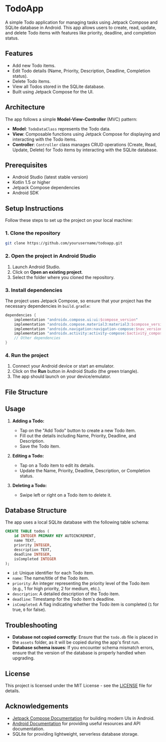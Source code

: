 # TodoApp

A simple Todo application for managing tasks using Jetpack Compose and SQLite database in Android. This app allows users to create, read, update, and delete Todo items with features like priority, deadline, and completion status.

## Features

- Add new Todo items.
- Edit Todo details (Name, Priority, Description, Deadline, Completion status).
- Delete Todo items.
- View all Todos stored in the SQLite database.
- Built using Jetpack Compose for the UI.

## Architecture

The app follows a simple **Model-View-Controller** (MVC) pattern:

- **Model**: `TodoDataClass` represents the Todo data.
- **View**: Composable functions using Jetpack Compose for displaying and interacting with the Todo items.
- **Controller**: `Controller` class manages CRUD operations (Create, Read, Update, Delete) for Todo items by interacting with the SQLite database.

## Prerequisites

- Android Studio (latest stable version)
- Kotlin 1.5 or higher
- Jetpack Compose dependencies
- Android SDK

## Setup Instructions

Follow these steps to set up the project on your local machine:

### 1. Clone the repository
```bash
git clone https://github.com/yourusername/todoapp.git
```

### 2. Open the project in Android Studio

1. Launch Android Studio.
2. Click on **Open an existing project**.
3. Select the folder where you cloned the repository.

### 3. Install dependencies

The project uses Jetpack Compose, so ensure that your project has the necessary dependencies in `build.gradle`:

```gradle
dependencies {
    implementation "androidx.compose.ui:ui:$compose_version"
    implementation "androidx.compose.material3:material3:$compose_version"
    implementation "androidx.navigation:navigation-compose:$nav_version"
    implementation "androidx.activity:activity-compose:$activity_compose_version"
    // Other dependencies
}
```

### 4. Run the project

1. Connect your Android device or start an emulator.
2. Click on the **Run** button in Android Studio (the green triangle).
3. The app should launch on your device/emulator.

## File Structure



## Usage

1. **Adding a Todo:**
    - Tap on the "Add Todo" button to create a new Todo item.
    - Fill out the details including Name, Priority, Deadline, and Description.
    - Save the Todo item.

2. **Editing a Todo:**
    - Tap on a Todo item to edit its details.
    - Update the Name, Priority, Deadline, Description, or Completion status.

3. **Deleting a Todo:**
    - Swipe left or right on a Todo item to delete it.

## Database Structure

The app uses a local SQLite database with the following table schema:

```sql
CREATE TABLE todos (
    id INTEGER PRIMARY KEY AUTOINCREMENT,
    name TEXT,
    priority INTEGER,
    description TEXT,
    deadline INTEGER,
    isCompleted INTEGER
);
```

- `id`: Unique identifier for each Todo item.
- `name`: The name/title of the Todo item.
- `priority`: An integer representing the priority level of the Todo item (e.g., 1 for high priority, 2 for medium, etc.).
- `description`: A detailed description of the Todo item.
- `deadline`: Timestamp for the Todo item's deadline.
- `isCompleted`: A flag indicating whether the Todo item is completed (`1` for true, `0` for false).

## Troubleshooting

- **Database not copied correctly**: Ensure that the `todo.db` file is placed in the `assets` folder, as it will be copied during the app's first run.
- **Database schema issues**: If you encounter schema mismatch errors, ensure that the version of the database is properly handled when upgrading.


## License

This project is licensed under the MIT License - see the [LICENSE](LICENSE) file for details.

## Acknowledgements

- [Jetpack Compose Documentation](https://developer.android.com/jetpack/compose) for building modern UIs in Android.
- [Android Documentation](https://developer.android.com/docs) for providing useful resources and API documentation.
- SQLite for providing lightweight, serverless database storage.

